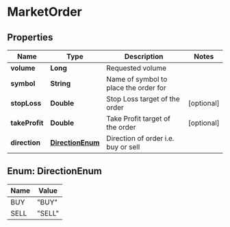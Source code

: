 # MarketOrder

## Properties
Name | Type | Description | Notes
------------ | ------------- | ------------- | -------------
**volume** | **Long** | Requested volume | 
**symbol** | **String** | Name of symbol to place the order for | 
**stopLoss** | **Double** | Stop Loss target of the order |  [optional]
**takeProfit** | **Double** | Take Profit target of the order |  [optional]
**direction** | [**DirectionEnum**](#DirectionEnum) | Direction of order i.e. buy or sell | 

<a name="DirectionEnum"></a>
## Enum: DirectionEnum
Name | Value
---- | -----
BUY | &quot;BUY&quot;
SELL | &quot;SELL&quot;
